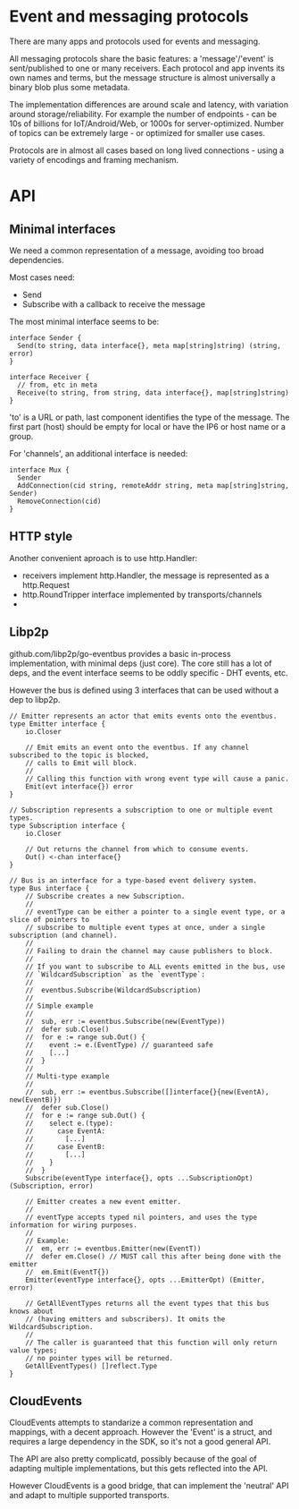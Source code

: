 
# Event and messaging protocols

There are many apps and protocols used for events and messaging.

All messaging protocols share the basic features: a 'message'/'event' is sent/published
to one or many receivers. Each protocol and app invents its own names and terms,
but the message structure is almost universally a binary blob plus some metadata.

The implementation differences are around scale and latency, with variation
around storage/reliability. For example the number of endpoints - can be 10s of billions
for IoT/Android/Web, or 1000s for server-optimized. Number of topics can be extremely
large - or optimized for smaller use cases.

Protocols are in almost all cases based on long lived connections - using a variety
of encodings and framing mechanism.

# API

## Minimal interfaces

We need a common representation of a message, avoiding too broad dependencies.

Most cases need:
- Send
- Subscribe with a callback to receive the message

The most minimal interface seems to be:

```
interface Sender {
  Send(to string, data interface{}, meta map[string]string) (string, error)
}

interface Receiver {
  // from, etc in meta
  Receive(to string, from string, data interface{}, map[string]string)
}

```

'to' is a URL or path, last component identifies the type of the message.
The first part (host) should be empty for local or have the IP6 or host name
or a group.


For 'channels', an additional interface is needed:

```
interface Mux {
  Sender
  AddConnection(cid string, remoteAddr string, meta map[string]string, Sender)
  RemoveConnection(cid)
}
```

## HTTP style

Another convenient aproach is to use http.Handler:

- receivers implement http.Handler, the message is represented as a http.Request
- http.RoundTripper interface implemented by transports/channels
-

## Libp2p

github.com/libp2p/go-eventbus provides a basic in-process implementation,
with minimal deps (just core). The core still has a lot of deps, and the
event interface seems to be oddly specific - DHT events, etc.

However the bus is defined using 3 interfaces that can be used without
a dep to libp2p.

```
// Emitter represents an actor that emits events onto the eventbus.
type Emitter interface {
	io.Closer

	// Emit emits an event onto the eventbus. If any channel subscribed to the topic is blocked,
	// calls to Emit will block.
	//
	// Calling this function with wrong event type will cause a panic.
	Emit(evt interface{}) error
}

// Subscription represents a subscription to one or multiple event types.
type Subscription interface {
	io.Closer

	// Out returns the channel from which to consume events.
	Out() <-chan interface{}
}

// Bus is an interface for a type-based event delivery system.
type Bus interface {
	// Subscribe creates a new Subscription.
	//
	// eventType can be either a pointer to a single event type, or a slice of pointers to
	// subscribe to multiple event types at once, under a single subscription (and channel).
	//
	// Failing to drain the channel may cause publishers to block.
	//
	// If you want to subscribe to ALL events emitted in the bus, use
	// `WildcardSubscription` as the `eventType`:
	//
	//  eventbus.Subscribe(WildcardSubscription)
	//
	// Simple example
	//
	//  sub, err := eventbus.Subscribe(new(EventType))
	//  defer sub.Close()
	//  for e := range sub.Out() {
	//    event := e.(EventType) // guaranteed safe
	//    [...]
	//  }
	//
	// Multi-type example
	//
	//  sub, err := eventbus.Subscribe([]interface{}{new(EventA), new(EventB)})
	//  defer sub.Close()
	//  for e := range sub.Out() {
	//    select e.(type):
	//      case EventA:
	//        [...]
	//      case EventB:
	//        [...]
	//    }
	//  }
	Subscribe(eventType interface{}, opts ...SubscriptionOpt) (Subscription, error)

	// Emitter creates a new event emitter.
	//
	// eventType accepts typed nil pointers, and uses the type information for wiring purposes.
	//
	// Example:
	//  em, err := eventbus.Emitter(new(EventT))
	//  defer em.Close() // MUST call this after being done with the emitter
	//  em.Emit(EventT{})
	Emitter(eventType interface{}, opts ...EmitterOpt) (Emitter, error)

	// GetAllEventTypes returns all the event types that this bus knows about
	// (having emitters and subscribers). It omits the WildcardSubscription.
	//
	// The caller is guaranteed that this function will only return value types;
	// no pointer types will be returned.
	GetAllEventTypes() []reflect.Type
}
```


## CloudEvents

CloudEvents attempts to standarize a common representation and mappings, with a
decent approach. However the 'Event' is a struct, and requires a large dependency
in the SDK, so it's not a good general API.

The API are also pretty complicatd, possibly because of the goal of adapting
multiple implementations, but this gets reflected into the API.

However CloudEvents is a good bridge, that can implement the 'neutral' API and
adapt to multiple supported transports.
